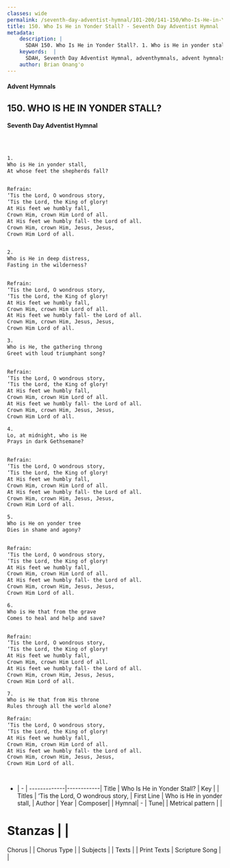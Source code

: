 ```yaml
---
classes: wide
permalink: /seventh-day-adventist-hymnal/101-200/141-150/Who-Is-He-in-Yonder-Stall/
title: 150. Who Is He in Yonder Stall? - Seventh Day Adventist Hymnal
metadata:
    description: |
      SDAH 150. Who Is He in Yonder Stall?. 1. Who is He in yonder stall, At whose feet the shepherds fall? 
    keywords:  |
      SDAH, Seventh Day Adventist Hymnal, adventhymnals, advent hymnals, Who Is He in Yonder Stall?, Who is He in yonder stall, ,‘Tis the Lord, O wondrous story,
    author: Brian Onang'o
---
```


#### Advent Hymnals
## 150. WHO IS HE IN YONDER STALL?
#### Seventh Day Adventist Hymnal

```txt



1.
Who is He in yonder stall,
At whose feet the shepherds fall?


Refrain:
‘Tis the Lord, O wondrous story,
‘Tis the Lord, the King of glory!
At His feet we humbly fall,
Crown Him, crown Him Lord of all.
At His feet we humbly fall- the Lord of all.
Crown Him, crown Him, Jesus, Jesus,
Crown Him Lord of all.


2.
Who is He in deep distress,
Fasting in the wilderness?


Refrain:
‘Tis the Lord, O wondrous story,
‘Tis the Lord, the King of glory!
At His feet we humbly fall,
Crown Him, crown Him Lord of all.
At His feet we humbly fall- the Lord of all.
Crown Him, crown Him, Jesus, Jesus,
Crown Him Lord of all.

3.
Who is He, the gathering throng
Greet with loud triumphant song?


Refrain:
‘Tis the Lord, O wondrous story,
‘Tis the Lord, the King of glory!
At His feet we humbly fall,
Crown Him, crown Him Lord of all.
At His feet we humbly fall- the Lord of all.
Crown Him, crown Him, Jesus, Jesus,
Crown Him Lord of all.

4.
Lo, at midnight, who is He
Prays in dark Gethsemane?


Refrain:
‘Tis the Lord, O wondrous story,
‘Tis the Lord, the King of glory!
At His feet we humbly fall,
Crown Him, crown Him Lord of all.
At His feet we humbly fall- the Lord of all.
Crown Him, crown Him, Jesus, Jesus,
Crown Him Lord of all.

5.
Who is He on yonder tree
Dies in shame and agony?


Refrain:
‘Tis the Lord, O wondrous story,
‘Tis the Lord, the King of glory!
At His feet we humbly fall,
Crown Him, crown Him Lord of all.
At His feet we humbly fall- the Lord of all.
Crown Him, crown Him, Jesus, Jesus,
Crown Him Lord of all.

6.
Who is He that from the grave
Comes to heal and help and save?


Refrain:
‘Tis the Lord, O wondrous story,
‘Tis the Lord, the King of glory!
At His feet we humbly fall,
Crown Him, crown Him Lord of all.
At His feet we humbly fall- the Lord of all.
Crown Him, crown Him, Jesus, Jesus,
Crown Him Lord of all.

7.
Who is He that from His throne
Rules through all the world alone?

Refrain:
‘Tis the Lord, O wondrous story,
‘Tis the Lord, the King of glory!
At His feet we humbly fall,
Crown Him, crown Him Lord of all.
At His feet we humbly fall- the Lord of all.
Crown Him, crown Him, Jesus, Jesus,
Crown Him Lord of all.




```

- |   -  |
-------------|------------|
Title | Who Is He in Yonder Stall? |
Key |  |
Titles | ‘Tis the Lord, O wondrous story, |
First Line | Who is He in yonder stall, |
Author | 
Year | 
Composer|  |
Hymnal|  - |
Tune|  |
Metrical pattern | |
# Stanzas |  |
Chorus |  |
Chorus Type |  |
Subjects |  |
Texts |  |
Print Texts | 
Scripture Song |  |
  
